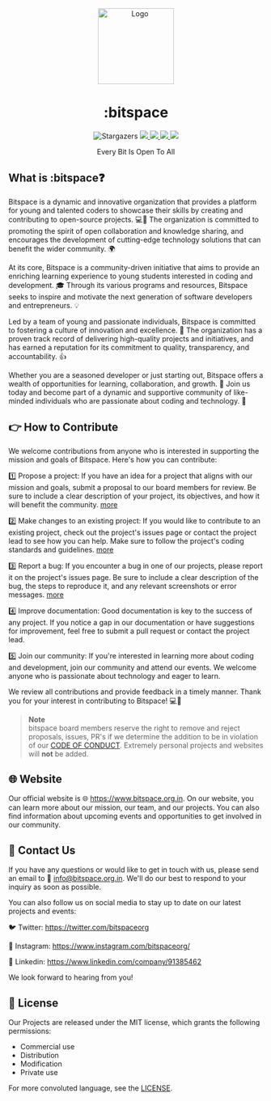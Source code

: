 <div align="center">
   <a href="https://www.bitspace.org.in"> <img src="https://cdn.discordapp.com/attachments/1098174922951495680/1105008232180752484/Frame_1.png" width="150" alt="Logo"/>
    </a>
    <br/>
    <p><h1>:bitspace</h1></p>
    <p align="center">
<img alt="Stargazers" src="https://img.shields.io/github/stars/bitspaceorg?style=for-the-badge&logo=starship&color=C9CBFF&logoColor=D9E0EE&labelColor=302D41" />
<a href="https://www.linkedin.com/company/91385462">
<img src="https://img.shields.io/badge/LinkedIn-0077B5?style=for-the-badge&logo=linkedin&logoColor=white" />
</a>
<a href="https://twitter.com/bitspaceorg">
<img src="https://img.shields.io/badge/Twitter-1DA1F2?style=for-the-badge&logo=twitter&logoColor=white" />
</a>
<a href="https://discord.gg/">
<img src="https://img.shields.io/badge/Discord-7289DA?style=for-the-badge&logo=discord&logoColor=white" />
</a>
<a href="https://www.instagram.com/bitspaceorg">
<img src="https://img.shields.io/badge/Instagram-E4405F?style=for-the-badge&logo=instagram&logoColor=white" />
</a>

</p>
    <p>Every Bit Is Open To All</p>
</div>

## What is :bitspace❓️

Bitspace is a dynamic and innovative organization that provides a platform for young and talented coders to showcase their skills by creating and contributing to open-source projects. 💻🚀 The organization is committed to promoting the spirit of open collaboration and knowledge sharing, and encourages the development of cutting-edge technology solutions that can benefit the wider community. 🌍

At its core, Bitspace is a community-driven initiative that aims to provide an enriching learning experience to young students interested in coding and development. 🎓 Through its various programs and resources, Bitspace seeks to inspire and motivate the next generation of software developers and entrepreneurs. 💡

Led by a team of young and passionate individuals, Bitspace is committed to fostering a culture of innovation and excellence. 💪 The organization has a proven track record of delivering high-quality projects and initiatives, and has earned a reputation for its commitment to quality, transparency, and accountability. 👍

Whether you are a seasoned developer or just starting out, Bitspace offers a wealth of opportunities for learning, collaboration, and growth. 🌱 Join us today and become part of a dynamic and supportive community of like-minded individuals who are passionate about coding and technology. 🤗

## 👉 How to Contribute

We welcome contributions from anyone who is interested in supporting the mission and goals of Bitspace. Here's how you can contribute:

1️⃣ Propose a project: If you have an idea for a project that aligns with our mission and goals, submit a proposal to our board members for review. Be sure to include a clear description of your project, its objectives, and how it will benefit the community. [more](https://github.com/bitspaceorg/.github/blob/main/CONTRIBUTORS.md#proposal)

2️⃣ Make changes to an existing project: If you would like to contribute to an existing project, check out the project's issues page or contact the project lead to see how you can help. Make sure to follow the project's coding standards and guidelines. [more](https://github.com/bitspaceorg/.github/blob/main/CONTRIBUTORS.md#PR)

3️⃣ Report a bug: If you encounter a bug in one of our projects, please report it on the project's issues page. Be sure to include a clear description of the bug, the steps to reproduce it, and any relevant screenshots or error messages. [more](https://github.com/bitspaceorg/.github/blob/main/CONTRIBUTORS.md#issue)

4️⃣ Improve documentation: Good documentation is key to the success of any project. If you notice a gap in our documentation or have suggestions for improvement, feel free to submit a pull request or contact the project lead.

5️⃣ Join our community: If you're interested in learning more about coding and development, join our community and attend our events. We welcome anyone who is passionate about technology and eager to learn.

We review all contributions and provide feedback in a timely manner. Thank you for your interest in contributing to Bitspace! 💻🙌

> **Note** <br>
> bitspace board members reserve the right to remove and reject proposals, issues, PR's if we determine the addition to be in
> violation of our [CODE OF CONDUCT](https://github.com/bitspaceorg/.github/blob/main/CODEOFCONDUCT.md). Extremely
> personal projects and websites will **not** be added.
    
## 🌐 Website

Our official website is 🌐 https://www.bitspace.org.in. On our website, you can learn more about our mission, our team, and our projects. You can also find information about upcoming events and opportunities to get involved in our community.

## 📧 Contact Us

If you have any questions or would like to get in touch with us, please send an email to 📩 info@bitspace.org.in. We'll do our best to respond to your inquiry as soon as possible.

You can also follow us on social media to stay up to date on our latest projects and events:

🐦 Twitter: https://twitter.com/bitspaceorg

📸 Instagram: https://www.instagram.com/bitspaceorg/

📘 Linkedin:  https://www.linkedin.com/company/91385462

We look forward to hearing from you!

## 📜 License

Our Projects are released under the MIT license, which grants the following permissions:

- Commercial use
- Distribution
- Modification
- Private use

For more convoluted language, see the [LICENSE](https://github.com/bitspaceorg/.github/blob/main/LICENSE.md).

